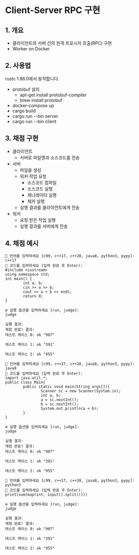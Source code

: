 # Client-Server RPC 구현

## 1. 개요

- 클라이언트와 서버 간의 원격 프로시저 호출(RPC) 구현
- Worker on Docker

## 2. 사용법
rustc 1.86.0에서 동작합니다.

- protobuf 설치
  - apt-get install protobuf-compiler
  - brew install protobuf
- docker-compose up
- cargo build
- cargo run --bin server
- cargo run --bin client

## 3. 채점 구현

- 클라이언트
  - 서버로 파일명과 소스코드를 전송
- 서버
  - 파일을 생성
  - 워커 작업 요청
    - 소스코드 컴파일
    - 소스코드 실행
    - 제너레이터 실행
    - 체커 실행
  - 실행 결과를 클라이언트에게 전송
- 워커
  - 요청 받은 작업 실행 
  - 실행 결과를 서버에게 전송

## 4. 채점 예시

```
💬 언어를 입력하세요 [c99, c++17, c++20, java8, python3, pypy]:
c++17
💬 코드를 입력하세요 (입력 완료 후 Enter):
#include <iostream>
using namespace std;
int main() {
        int a, b;
        cin >> a >> b;
        cout << a + b << endl;
        return 0;
}

⚙️ 실행 옵션을 입력하세요 [run, judge]:
judge

실행 결과:
채점 완료! 결과:
테스트 케이스 0: ok "907"

테스트 케이스 1: ok "391"

테스트 케이스 2: ok "955"

```
```
💬 언어를 입력하세요 [c99, c++17, c++20, java8, python3, pypy]:
java8
💬 코드를 입력하세요 (입력 완료 후 Enter):
import java.util.*;
public class Main{
        public static void main(String args[]){
                Scanner sc = new Scanner(System.in);
                int a, b;
                a = sc.nextInt();
                b = sc.nextInt();
                System.out.println(a + b);
        }
}

⚙️ 실행 옵션을 입력하세요 [run, judge]:
judge

실행 결과:
채점 완료! 결과:
테스트 케이스 0: ok "907"

테스트 케이스 1: ok "391"

테스트 케이스 2: ok "955"
```
```
💬 언어를 입력하세요 [c99, c++17, c++20, java8, python3, pypy]:
python3
💬 코드를 입력하세요 (입력 완료 후 Enter):
print(sum(map(int, input().split())))

⚙️ 실행 옵션을 입력하세요 [run, judge]:
judge

실행 결과:
채점 완료! 결과:
테스트 케이스 0: ok "907"

테스트 케이스 1: ok "391"

테스트 케이스 2: ok "955"

```
